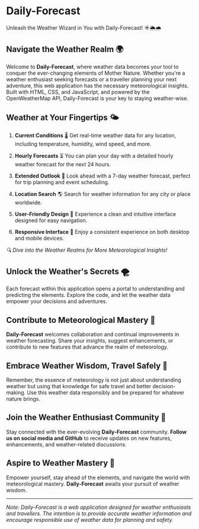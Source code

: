# Daily-Forecast

Unleash the Weather Wizard in You with Daily-Forecast! ☀️🌦️🌧️

## Navigate the Weather Realm 🌍

Welcome to **Daily-Forecast**, where weather data becomes your tool to conquer the ever-changing elements of Mother Nature. Whether you're a weather enthusiast seeking forecasts or a traveller planning your next adventure, this web application has the necessary meteorological insights. Built with HTML, CSS, and JavaScript, and powered by the OpenWeatherMap API, Daily-Forecast is your key to staying weather-wise.

## Weather at Your Fingertips 🌤️

1. **Current Conditions** 🌡️
   Get real-time weather data for any location, including temperature, humidity, wind speed, and more.

2. **Hourly Forecasts** ⏳
   You can plan your day with a detailed hourly weather forecast for the next 24 hours.

3. **Extended Outlook** 📆
   Look ahead with a 7-day weather forecast, perfect for trip planning and event scheduling.

4. **Location Search** 🌎
   Search for weather information for any city or place worldwide.

5. **User-Friendly Design** 🎨
   Experience a clean and intuitive interface designed for easy navigation.

6. **Responsive Interface** 📱
   Enjoy a consistent experience on both desktop and mobile devices.

*🔍 Dive into the Weather Realms for More Meteorological Insights!*

## Unlock the Weather's Secrets 🌪️

Each forecast within this application opens a portal to understanding and predicting the elements. Explore the code, and let the weather data empower your decisions and adventures.

## Contribute to Meteorological Mastery 🤝

**Daily-Forecast** welcomes collaboration and continual improvements in weather forecasting. Share your insights, suggest enhancements, or contribute to new features that advance the realm of meteorology.

## Embrace Weather Wisdom, Travel Safely 🌄

Remember, the essence of meteorology is not just about understanding weather but using that knowledge for safe travel and better decision-making. Use this weather data responsibly and be prepared for whatever nature brings.

## Join the Weather Enthusiast Community 📢

Stay connected with the ever-evolving **Daily-Forecast** community. **Follow us on social media and GitHub** to receive updates on new features, enhancements, and weather-related discussions.

## Aspire to Weather Mastery 🚀

Empower yourself, stay ahead of the elements, and navigate the world with meteorological mastery. **Daily-Forecast** awaits your pursuit of weather wisdom.

---

*Note: Daily-Forecast is a web application designed for weather enthusiasts and travellers. The intention is to provide accurate weather information and encourage responsible use of weather data for planning and safety.*

